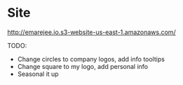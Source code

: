 # Site 
 
http://emarejee.io.s3-website-us-east-1.amazonaws.com/

TODO: 

- Change circles to company logos, add info tooltips 
- Change square to my logo, add personal info
- Seasonal it up
